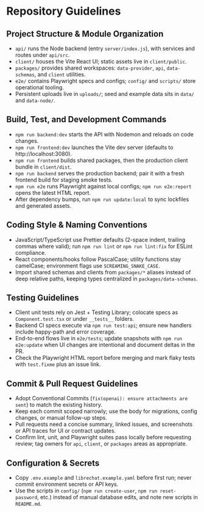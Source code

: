 # Repository Guidelines

## Project Structure & Module Organization
- `api/` runs the Node backend (entry `server/index.js`), with services and routes under `api/src`.
- `client/` houses the Vite React UI; static assets live in `client/public`.
- `packages/` provides shared workspaces: `data-provider`, `api`, `data-schemas`, and `client` utilities.
- `e2e/` contains Playwright specs and configs; `config/` and `scripts/` store operational tooling.
- Persistent uploads live in `uploads/`; seed and example data sits in `data/` and `data-node/`.

## Build, Test, and Development Commands
- `npm run backend:dev` starts the API with Nodemon and reloads on code changes.
- `npm run frontend:dev` launches the Vite dev server (defaults to http://localhost:3080).
- `npm run frontend` builds shared packages, then the production client bundle in `client/dist`.
- `npm run backend` serves the production backend; pair it with a fresh frontend build for staging smoke tests.
- `npm run e2e` runs Playwright against local configs; `npm run e2e:report` opens the latest HTML report.
- After dependency bumps, run `npm run update:local` to sync lockfiles and generated assets.

## Coding Style & Naming Conventions
- JavaScript/TypeScript use Prettier defaults (2-space indent, trailing commas where valid); run `npm run lint` or `npm run lint:fix` for ESLint compliance.
- React components/hooks follow PascalCase; utility functions stay camelCase; environment flags use `SCREAMING_SNAKE_CASE`.
- Import shared schemas and clients from `packages/*` aliases instead of deep relative paths, keeping types centralized in `packages/data-schemas`.

## Testing Guidelines
- Client unit tests rely on Jest + Testing Library; colocate specs as `Component.test.tsx` or under `__tests__` folders.
- Backend CI specs execute via `npm run test:api`; ensure new handlers include happy-path and error coverage.
- End-to-end flows live in `e2e/tests`; update snapshots with `npm run e2e:update` when UI changes are intentional and document deltas in the PR.
- Check the Playwright HTML report before merging and mark flaky tests with `test.fixme` plus an issue link.

## Commit & Pull Request Guidelines
- Adopt Conventional Commits (`fix(openai): ensure attachments are sent`) to match the existing history.
- Keep each commit scoped narrowly; use the body for migrations, config changes, or manual follow-up steps.
- Pull requests need a concise summary, linked issues, and screenshots or API traces for UI or contract updates.
- Confirm lint, unit, and Playwright suites pass locally before requesting review; tag owners for `api`, `client`, or `packages` areas as appropriate.

## Configuration & Secrets
- Copy `.env.example` and `librechat.example.yaml` before first run; never commit environment secrets or API keys.
- Use the scripts in `config/` (`npm run create-user`, `npm run reset-password`, etc.) instead of manual database edits, and note new scripts in `README.md`.
